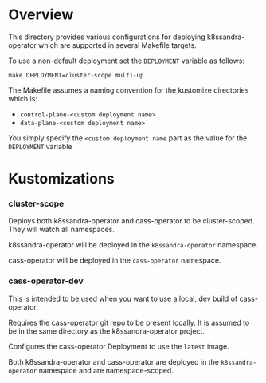 # Overview
This directory provides various configurations for deploying k8ssandra-operator which are supported in several Makefile targets.

To use a non-default deployment set the `DEPLOYMENT` variable as follows:

```
make DEPLOYMENT=cluster-scope multi-up
```

The Makefile assumes a naming convention for the kustomize directories which is:

* `control-plane-<custom deployment name>`
* `data-plane-<custom deployment name>`

You simply specify the `<custom deployment name` part as the value for the `DEPLOYMENT` variable

# Kustomizations

### cluster-scope

Deploys both k8ssandra-operator and cass-operator to be cluster-scoped. They will watch all namespaces. 

k8ssandra-operator will be deployed in the `k8ssandra-operator` namespace.

cass-operator will be deployed in the `cass-operator` namespace.

### cass-operator-dev

This is intended to be used when you want to use a local, dev build 
of cass-operator.

Requires the cass-operator git repo to be present locally. It is assumed to be in the same directory as the k8ssandra-operator project. 
 
Configures the cass-operator Deployment to use the `latest` image.

Both k8ssandra-operator and cass-operator are deployed in the `k8ssandra-operator` namespace and are namespace-scoped.